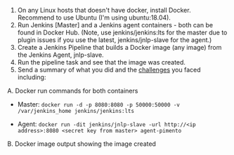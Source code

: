 1. On any Linux hosts that doesn't have docker, install Docker. Recommend to use Ubuntu (I'm using ubuntu:18.04). 
2. Run Jenkins [Master] and a Jenkins agent containers - both can be found in Docker Hub. 
(Note, use jenkins/jenkins:lts for the master due to plugin issues if you use the latest, jenkins/jnlp-slave for the agent.)
3. Create a Jenkins Pipeline that builds a Docker image (any image) from the Jenkins Agent, jnlp-slave.
4. Run the pipeline task and see that the image was created.
5. Send a summary of what you did and the [challenges](challenges.md) you faced including: 

A. Docker run commands for both containers
- Master:
	`docker run -d -p 8080:8080 -p 50000:50000 -v /var/jenkins_home jenkins/jenkins:lts`

- Agent:
	`docker run -dit jenkins/jnlp-slave -url http://<ip address>:8080 <secret key from master> agent-pimento` 

B. Docker image output showing the image created 
